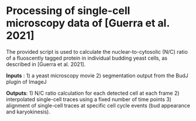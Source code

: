 # Processing of single-cell microscopy data of [Guerra et al. 2021]

The provided script is used to calculate the nuclear-to-cytosolic (N/C) ratio of a fluoscently tagged protein in individual budding yeast cells, as described in [Guerra et al. 2021]. 

**Inputs** : 1) a yeast microscopy movie 2) segmentation output from the BudJ plugin of ImageJ

**Outputs**: 1) N/C ratio calculation for each detected cell at each frame 2) interpolated single-cell traces using a fixed number of time points 3) alignment of single-cell traces at specific cell cycle events (bud appearance and karyokinesis).

